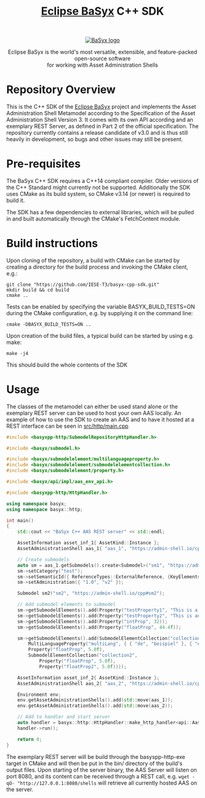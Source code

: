 <h1 align="center"><a href="https://eclipse.dev/basyx/">Eclipse BaSyx</a> C++ SDK</h1><br>

<p align="center">
  <a href="https://eclipse.dev/basyx/">
    <img src="https://www.eclipse.org/basyx/img/basyxlogo.png" alt="BaSyx logo">
  </a>
</p>

<p align="center">
  Eclipse BaSyx is the world's most versatile, extensible, and feature-packed open-source software <br> for working with Asset Administration Shells
</p>

# Repository Overview

This is the C++ SDK of the <a href="https://eclipse.dev/basyx/">Eclipse BaSyx</a> project and implements the Asset Administration Shell Metamodel according to the Specification of the Asset Administration Shell Version 3. It comes with its own API according and an exemplary REST Server, as defined in Part 2 of the official specification.
The repository currently contains a release candidate of v3.0 and is thus still heavily in development, so bugs and other issues may still be present.

# Pre-requisites

The BaSyx C++ SDK requires a C++14 compliant compiler. Older versions of the C++ Standard might currently not be supported.
Additionally the SDK uses CMake as its build system, so CMake v3.14 (or newer) is required to build it.

The SDK has a few dependencies to external libraries, which will be pulled in and built automatically through the CMake's FetchContent module.

# Build instructions

Upon cloning of the repository, a build with CMake can be started by creating a directory for the build process and invoking the CMake client, e.g.:

```
git clone "https://github.com/IESE-T3/basyx-cpp-sdk.git"
mkdir build && cd build
cmake ..
```

Tests can be enabled by specifying the variable BASYX_BUILD_TESTS=ON during the CMake configuration, e.g. by supplying it on the command line:
```
cmake -DBASYX_BUILD_TESTS=ON ..
```

Upon creation of the build files, a typical build can be started by using e.g. make:
```
make -j4 
```
This should build the whole contents of the SDK

# Usage

The classes of the metamodel can either be used stand alone or the exemplary REST server can be used to host your own AAS locally.
An example of how to use the SDK to create an AAS and to have it hosted at a REST interface can be seen in [src/http/main.cpp](src/http/basyxpp-http/main.cpp)

```cpp
#include <basyxpp-http/SubmodelRepositoryHttpHandler.h>

#include <basyx/submodel.h>

#include <basyx/submodelelement/multilanguageproperty.h>
#include <basyx/submodelelement/submodelelementcollection.h>
#include <basyx/submodelelement/property.h>

#include <basyx/api/impl/aas_env_api.h>

#include <basyxpp-http/HttpHandler.h>

using namespace basyx;
using namespace basyx::http;

int main()
{
	std::cout << "BaSyx C++ AAS REST server" << std::endl;

	AssetInformation asset_inf_1{ AssetKind::Instance };
	AssetAdministrationShell aas_1{ "aas_1", "https://admin-shell.io/cpp#aas_1", asset_inf_1 };

	// Create submodels
	auto sm = aas_1.getSubmodels().create<Submodel>("sm1", "https://admin-shell.io/cpp#sm1");
	sm->setCategory("test");
	sm->setSemanticId({ ReferenceTypes::ExternalReference, {KeyElements::GlobalReference, "0173-1#02-AAR972#002" } });
	sm->setAdministration({ "1.0", "v2" });

	Submodel sm2("sm2", "https://admin-shell.io/cpp#sm2");

	// Add submodel elements to submodel
	sm->getSubmodelElements().add(Property("testProperty1", "This is a string value!"));
	sm->getSubmodelElements().add(Property("testProperty2", "This is another string value!"));
	sm->getSubmodelElements().add(Property("intProp", 32));
	sm->getSubmodelElements().add(Property("floatProp", 44.4f));

	sm->getSubmodelElements().add(SubmodelElementCollection("collection",
		MultiLanguageProperty("multiLang", { { "de", "beispiel" }, { "en", "example" } }),
		Property("floatProp", 5.0f),
		SubmodelElementCollection("collection2",
			Property("floatProp", 5.0f),
			Property("floatProp2", 5.0f))));

	AssetInformation asset_inf_2{ AssetKind::Instance };
	AssetAdministrationShell aas_2{ "aas_2", "https://admin-shell.io/cpp#aas_2", asset_inf_2 };

	Environment env;
	env.getAssetAdministrationShells().add(std::move(aas_1));
	env.getAssetAdministrationShells().add(std::move(aas_2));

	// Add to handler and start server
	auto handler = basyx::http::HttpHandler::make_http_handler<api::AasEnvApi>("127.0.0.1", 8080, env);
	handler->run();

	return 0;
}
```
The exemplary REST server will be build through the basyspp-http-exe target in CMake and will then be put in the bin/ directory of the build's output files.
Upon starting of the server binary, the AAS Server will listen on port 8080, and its content can be received through a REST call, e.g.
```wget -qO- "http://127.0.0.1:8080/shells```
will retrieve all currently hosted AAS on the server.


